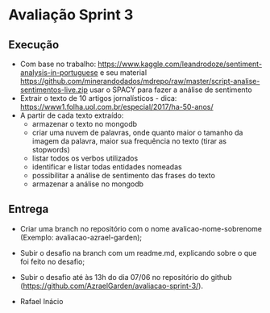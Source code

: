 # Avaliação Sprint 3

## Execução
- Com base no trabalho: https://www.kaggle.com/leandrodoze/sentiment-analysis-in-portuguese e seu material https://github.com/minerandodados/mdrepo/raw/master/script-analise-sentimentos-live.zip usar o SPACY para fazer a análise de sentimento
- Extrair o texto de 10 artigos jornalísticos - dica: https://www1.folha.uol.com.br/especial/2017/ha-50-anos/
- A partir de cada texto extraído:
    * armazenar o texto no mongodb
    * criar uma nuvem de palavras, onde quanto maior o tamanho da imagem da palavra, maior sua frequência no texto (tirar as stopwords)
    * listar todos os verbos utilizados
    * identificar e listar todas entidades nomeadas
    * possibilitar a análise de sentimento das frases do texto
    * armazenar a análise no mongodb

## Entrega
- Criar uma branch no repositório com o nome avalicao-nome-sobrenome (Exemplo: avaliacao-azrael-garden);
- Subir o desafio na branch com um readme.md, explicando sobre o que foi feito no desafio;
- Subir o desafio até às 13h do dia 07/06 no repositório do github (https://github.com/AzraelGarden/avaliacao-sprint-3/).

- Rafael Inácio
